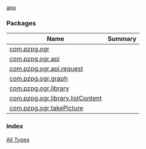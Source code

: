 [app](./index.md)

### Packages

| Name | Summary |
|---|---|
| [com.pzpg.ogr](com.pzpg.ogr/index.md) |  |
| [com.pzpg.ogr.api](com.pzpg.ogr.api/index.md) |  |
| [com.pzpg.ogr.api.request](com.pzpg.ogr.api.request/index.md) |  |
| [com.pzpg.ogr.graph](com.pzpg.ogr.graph/index.md) |  |
| [com.pzpg.ogr.library](com.pzpg.ogr.library/index.md) |  |
| [com.pzpg.ogr.library.listContent](com.pzpg.ogr.library.list-content/index.md) |  |
| [com.pzpg.ogr.takePicture](com.pzpg.ogr.take-picture/index.md) |  |

### Index

[All Types](alltypes/index.md)